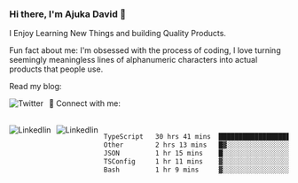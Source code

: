 ### Hi there, I'm Ajuka David 🥷

I Enjoy Learning New Things and building Quality Products.

Fun fact about me: I'm obsessed with the process of coding, I love turning seemingly meaningless lines of alphanumeric characters into actual products that people use.

Read my blog:

<a href="https://tobit.hashnode.dev/"> <img src="https://img.shields.io/badge/Hashnode-2962FF?style=for-the-badge&logo=hashnode&logoColor=white"
     alt="Twitter"
     style="float: left; margin-right: 10px;" /> </a>


📱 Connect with me: 

<br />
<a href="https://www.linkedin.com/in/david-ajuka-630660144/"> <img src="https://img.shields.io/badge/LinkedIn-0077B5?style=for-the-badge&logo=linkedin&logoColor=white"
     alt="LinkedIin"
     style="float: left; margin-right: 10px;" /> </a> <a href="mailto:ajuka.zephiniah@gmail.com"> <img src="https://img.shields.io/badge/Gmail-D14836?style=for-the-badge&logo=gmail&logoColor=white"
     alt="LinkedIin"
     style="float: left; margin-right: 10px;" /> </a>
     

<!--START_SECTION:waka-->

```txt
TypeScript   30 hrs 41 mins  ████████████████████▓░░░░   83.13 %
Other        2 hrs 13 mins   █▓░░░░░░░░░░░░░░░░░░░░░░░   06.01 %
JSON         1 hr 15 mins    █░░░░░░░░░░░░░░░░░░░░░░░░   03.42 %
TSConfig     1 hr 11 mins    ▓░░░░░░░░░░░░░░░░░░░░░░░░   03.22 %
Bash         1 hr 9 mins     ▓░░░░░░░░░░░░░░░░░░░░░░░░   03.15 %
```

<!--END_SECTION:waka-->
